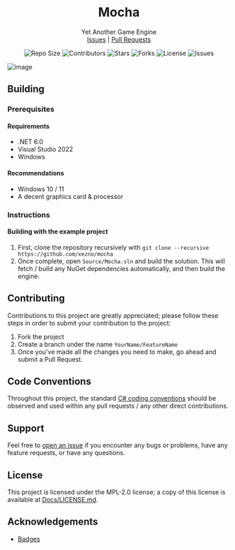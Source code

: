 <p align="center">
    <h1 align="center">
        Mocha
    </h1>
    <p align="center">
        Yet Another Game Engine
        <br>
        <a href="https://github.com/xezno/mocha/issues">Issues</a> |
        <a href="https://github.com/xezno/mocha/pulls">Pull Requests</a>
    </p>
    <p align="center">
        <img src="https://img.shields.io/github/repo-size/xezno/mocha?style=flat-square" alt="Repo Size">
        <img src="https://img.shields.io/github/contributors/xezno/mocha?style=flat-square" alt="Contributors">
        <img src="https://img.shields.io/github/stars/xezno/mocha?style=flat-square" alt="Stars"> 
        <img src="https://img.shields.io/github/forks/xezno/mocha?style=flat-square" alt="Forks">
        <img src="https://img.shields.io/badge/license-MIT-green?style=flat-square" alt="License">
        <img src="https://img.shields.io/github/issues/xezno/mocha?style=flat-square" alt="Issues">
    </p>
</p>

![image](https://user-images.githubusercontent.com/12881812/180680088-de6053d1-c8d2-43b8-b193-8387eb03e710.png)

## Building

### Prerequisites

#### Requirements

- .NET 6.0
- Visual Studio 2022
- Windows

#### Recommendations

- Windows 10 / 11
- A decent graphics card & processor

### Instructions

#### Building with the example project

1. First, clone the repository recursively with `git clone --recursive https://github.com/xezno/mocha`
2. Once complete, open `Source/Mocha.sln` and build the solution. This will fetch / build any NuGet dependencies automatically, and then build the engine.

## Contributing

Contributions to this project are greatly appreciated; please follow these steps in order to submit your contribution to the project:

1. Fork the project
2. Create a branch under the name `YourName/FeatureName`
3. Once you've made all the changes you need to make, go ahead and submit a Pull Request.

## Code Conventions

Throughout this project, the standard [C# coding conventions](https://docs.microsoft.com/en-us/dotnet/csharp/programming-guide/inside-a-program/coding-conventions) should be observed and used within any pull requests / any other direct contributions.

## Support

Feel free to [open an issue](https://github.com/xezno/mocha/issues/new) if you encounter any bugs or problems, have any feature requests, or have any questions.

## License

This project is licensed under the MPL-2.0 license; a copy of this license is available at [Docs/LICENSE.md](https://github.com/xezno/mocha/blob/main/Docs/LICENSE.md).

## Acknowledgements
* [Badges](https://shields.io)
